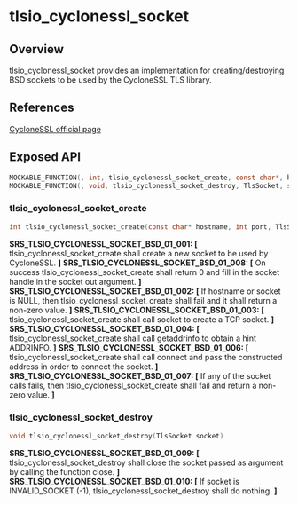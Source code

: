 tlsio_cyclonessl_socket
=============

## Overview

tlsio_cyclonessl_socket provides an implementation for creating/destroying BSD sockets to be used by the CycloneSSL TLS library.

## References

[CycloneSSL official page](http://www.oryx-embedded.com/cyclone_ssl.html)

## Exposed API

```c
MOCKABLE_FUNCTION(, int, tlsio_cyclonessl_socket_create, const char*, hostname, int, port, TlsSocket* socket);
MOCKABLE_FUNCTION(, void, tlsio_cyclonessl_socket_destroy, TlsSocket, socket);
```


### tlsio_cyclonessl_socket_create

```c
int tlsio_cyclonessl_socket_create(const char* hostname, int port, TlsSocket* socket);
```

**SRS_TLSIO_CYCLONESSL_SOCKET_BSD_01_001: [** tlsio_cyclonessl_socket_create shall create a new socket to be used by CycloneSSL. **]**
**SRS_TLSIO_CYCLONESSL_SOCKET_BSD_01_008: [** On success tlsio_cyclonessl_socket_create shall return 0 and fill in the socket handle in the socket out argument. **]**
**SRS_TLSIO_CYCLONESSL_SOCKET_BSD_01_002: [** If hostname or socket is NULL, then tlsio_cyclonessl_socket_create shall fail and it shall return a non-zero value. **]**
**SRS_TLSIO_CYCLONESSL_SOCKET_BSD_01_003: [** tlsio_cyclonessl_socket_create shall call socket to create a TCP socket. **]**
**SRS_TLSIO_CYCLONESSL_SOCKET_BSD_01_004: [** tlsio_cyclonessl_socket_create shall call getaddrinfo to obtain a hint ADDRINFO. **]**
**SRS_TLSIO_CYCLONESSL_SOCKET_BSD_01_006: [** tlsio_cyclonessl_socket_create shall call connect and pass the constructed address in order to connect the socket. **]**
**SRS_TLSIO_CYCLONESSL_SOCKET_BSD_01_007: [** If any of the socket calls fails, then tlsio_cyclonessl_socket_create shall fail and return a non-zero value. **]**

### tlsio_cyclonessl_socket_destroy

```c
void tlsio_cyclonessl_socket_destroy(TlsSocket socket)
```

**SRS_TLSIO_CYCLONESSL_SOCKET_BSD_01_009: [** tlsio_cyclonessl_socket_destroy shall close the socket passed as argument by calling the function close. **]**
**SRS_TLSIO_CYCLONESSL_SOCKET_BSD_01_010: [** If socket is INVALID_SOCKET (-1), tlsio_cyclonessl_socket_destroy shall do nothing. **]** 